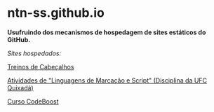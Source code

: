 # ntn-ss.github.io

**Usufruindo dos mecanismos de hospedagem de sites estáticos do GitHub.**

*Sites hospedados:*

[Treinos de Cabeçalhos](http://ntn-ss.github.io/Header)

[Atividades de "Linguagens de Marcação e Script" (Disciplina da UFC Quixadá)](http://ntn-ss.github.io/Tarefas%20de%20LMS)

[Curso CodeBoost](http://ntn-ss.github.io/CodeBoost)